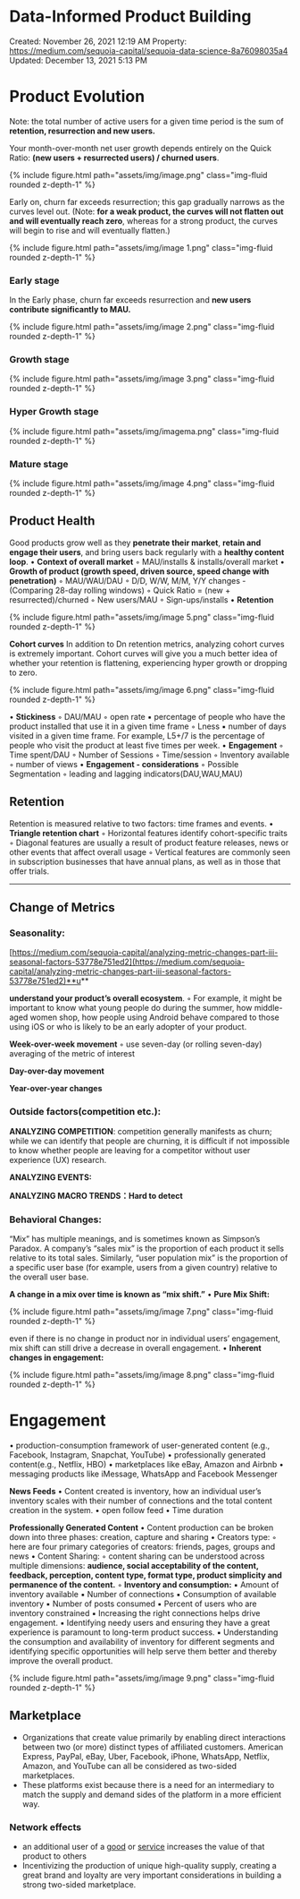 # Data-Informed Product Building

Created: November 26, 2021 12:19 AM
Property: https://medium.com/sequoia-capital/sequoia-data-science-8a76098035a4
Updated: December 13, 2021 5:13 PM

# **Product Evolution**

Note: the total number of active users for a given time period is the sum of **retention, resurrection and new users.**

Your month-over-month net user growth depends entirely on the Quick Ratio: **(new users + resurrected users) / churned users**.

{% include figure.html path="assets/img/image.png" class="img-fluid rounded z-depth-1" %}

Early on, churn far exceeds resurrection; this gap gradually narrows as the curves level out. (Note: **for a weak product, the curves will not flatten out and will eventually reach zero**, whereas for a strong product, the curves will begin to rise and will eventually flatten.)

{% include figure.html path="assets/img/image 1.png" class="img-fluid rounded z-depth-1" %}

### Early stage

In the Early phase, churn far exceeds resurrection and **new users contribute significantly to MAU.**

{% include figure.html path="assets/img/image 2.png" class="img-fluid rounded z-depth-1" %}

### Growth stage

{% include figure.html path="assets/img/image 3.png" class="img-fluid rounded z-depth-1" %}

### Hyper Growth stage

{% include figure.html path="assets/img/imagema.png" class="img-fluid rounded z-depth-1" %}

### Mature stage

{% include figure.html path="assets/img/image 4.png" class="img-fluid rounded z-depth-1" %}

## **Product Health**

Good products grow well as they **penetrate their market**, **retain and engage their users**, and bring users back regularly with a **healthy content loop**.
• **Context of overall market**
◦ MAU/installs & installs/overall market
• **Growth of product (growth speed, driven source, speed change with penetration)**
◦ MAU/WAU/DAU
◦ D/D, W/W, M/M, Y/Y changes - (Comparing 28-day rolling windows)
◦ Quick Ratio = (new + resurrected)/churned
◦ New users/MAU
◦ Sign-ups/installs
• **Retention**

{% include figure.html path="assets/img/image 5.png" class="img-fluid rounded z-depth-1" %}

**Cohort curves** In addition to Dn retention metrics, analyzing cohort curves is extremely important. Cohort curves will give you a much better idea of whether your retention is flattening, experiencing hyper growth or dropping to zero.

{% include figure.html path="assets/img/image 6.png" class="img-fluid rounded z-depth-1" %}

• **Stickiness**
◦ DAU/MAU
◦ open rate
▪ percentage of people who have the product installed that use it in a given time frame
◦ Lness
▪ number of days visited in a given time frame. For example, L5+/7 is the percentage of people who visit the product at least five times per week.
• **Engagement**
◦ Time spent/DAU
◦ Number of Sessions
◦ Time/session
◦ Inventory available
◦ number of views
• **Engagement - considerations**
◦ Possible Segmentation
◦ leading and lagging indicators(DAU,WAU,MAU)

## Retention

Retention is measured relative to two factors: time frames and events.
• **Triangle retention chart**
◦ Horizontal features identify cohort-specific traits
◦ Diagonal features are usually a result of product feature releases, news or other events that affect overall usage
◦ Vertical features are commonly seen in subscription businesses that have annual plans, as well as in those that offer trials.

---

## **Change of Metrics**

### **Seasonality:**

[https://medium.com/sequoia-capital/analyzing-metric-changes-part-iii-seasonal-factors-53778e751ed2](https://medium.com/sequoia-capital/analyzing-metric-changes-part-iii-seasonal-factors-53778e751ed2)**u**

**understand your product’s overall ecosystem**.
◦ For example, it might be important to know what young people do during the summer, how middle-aged women shop, how people using Android behave compared to those using iOS or who is likely to be an early adopter of your product.

**Week-over-week movement**
◦ use seven-day (or rolling seven-day) averaging of the metric of interest

**Day-over-day movement**

**Year-over-year changes**

### **Outside factors(competition etc.):**

**ANALYZING COMPETITION**: competition generally manifests as churn; while we can identify that people are churning, it is difficult if not impossible to know whether people are leaving for a competitor without user experience (UX) research.

**ANALYZING EVENTS:**

**ANALYZING MACRO TRENDS：Hard to detect**

### **Behavioral Changes:**

“Mix” has multiple meanings, and is sometimes known as Simpson’s Paradox. A company’s “sales mix” is the proportion of each product it sells relative to its total sales. Similarly, “user population mix” is the proportion of a specific user base (for example, users from a given country) relative to the overall user base.

**A change in a mix over time is known as “mix shift.”**
• **Pure Mix Shift:**

{% include figure.html path="assets/img/image 7.png" class="img-fluid rounded z-depth-1" %}

even if there is no change in product nor in individual users’ engagement, mix shift can still drive a decrease in overall engagement.
• **Inherent changes in engagement:**

{% include figure.html path="assets/img/image 8.png" class="img-fluid rounded z-depth-1" %}

# Engagement

• production-consumption framework of user-generated content (e.g., Facebook, Instagram, Snapchat, YouTube)
• professionally generated content(e.g., Netflix, HBO)
• marketplaces like eBay, Amazon and Airbnb
• messaging products like iMessage, WhatsApp and Facebook Messenger

**News Feeds**
• Content created is inventory, how an individual user’s inventory scales with their number of connections and the total content creation in the system.
• open follow feed
• Time duration

**Professionally Generated Content**
• Content production can be broken down into three phases: creation, capture and sharing
• Creators type:
◦ here are four primary categories of creators: friends, pages, groups and news
• Content Sharing:
◦ content sharing can be understood across multiple dimensions: **audience, social acceptability of the content, feedback, perception, content type, format type, product simplicity and permanence of the content.**
◦ **Inventory and consumption:**
▪ Amount of inventory available
▪ Number of connections
▪ Consumption of available inventory
▪ Number of posts consumed
▪ Percent of users who are inventory constrained
▪ Increasing the right connections helps drive engagement.
▪ Identifying needy users and ensuring they have a great experience is paramount to long-term product success.
▪ Understanding the consumption and availability of inventory for different segments and identifying specific opportunities will help serve them better and thereby improve the overall product.

{% include figure.html path="assets/img/image 9.png" class="img-fluid rounded z-depth-1" %}

## Marketplace

- Organizations that create value primarily by enabling direct interactions between two (or more) distinct types of affiliated customers. American Express, PayPal, eBay, Uber, Facebook, iPhone, WhatsApp, Netflix, Amazon, and YouTube can all be considered as two-sided marketplaces.
- These platforms exist because there is a need for an intermediary to match the supply and demand sides of the platform in a more efficient way.

### Network effects

- an additional user of a [good](<https://en.wikipedia.org/wiki/Good_(economics)>) or [service](<https://en.wikipedia.org/wiki/Service_(economics)>) increases the value of that product to others
- Incentivizing the production of unique high-quality supply, creating a great brand and loyalty are very important considerations in building a strong two-sided marketplace.
